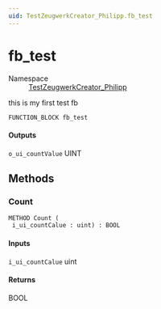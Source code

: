 ```yaml
---
uid: TestZeugwerkCreator_Philipp.fb_test
---
```

# fb_test
  <div class="facts text-secondary">
    <dl><dt>Namespace</dt><dd><a class="xref" href="../TestZeugwerkCreator_Philipp/fb_test.md">TestZeugwerkCreator_Philipp</a></dd></dl>
  
  </div>

this is my first test fb

<div class="codewrapper">
    <pre><code class="lang-st hljs">FUNCTION_BLOCK fb_test
</code></pre></div>

<h4 class="section">Outputs</h4><dl class="parameters">
<a name="o_ui_countValue"></a><dt><code>o_ui_countValue</code> UINT<dd><p></p></dd></dl>

<h2 class="section" id="methods">Methods</h2>
<h3 id="TestZeugwerkCreator.Philipp.fb.test_Count" data-uid="TestZeugwerkCreator_Philipp.fb_test.Count">
Count
</h3><a name="Count"></a>



<div class="codewrapper">
    <pre><code class="lang-st hljs">METHOD Count (
 i_ui_countCalue : uint) : BOOL
</code></pre></div>

<h4 class="section">Inputs</h4><dl class="parameters">
<a name="i_ui_countCalue"></a><dt><code>i_ui_countCalue</code> uint<dd><p></p></dd></dl>
<h4 class="section">Returns</h4>
  <dl class="parameters">
    <dt>BOOL</dt>
    <dd></dd>
  </dl>



